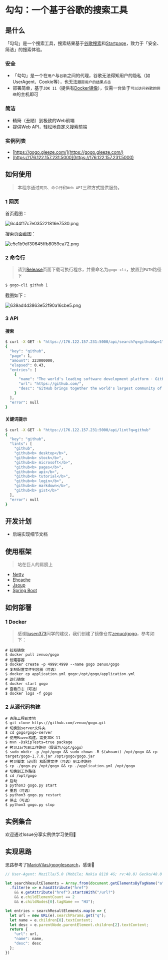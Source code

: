 # 勾勾：一个基于谷歌的搜索工具

## 是什么

「勾勾」是一个搜索工具，搜索结果基于[谷歌搜索](https://google.com)和[Startpage](https://www.startpage.com/en/)，致力于「安全、简洁」的搜索体验。

### 安全

- 「勾勾」是一个在`用户`与`谷歌`之间的代理，谷歌无法得知用户的隐私（如UserAgent、Cookie等），也无法`跟踪用户的结果点击`
- 部署简单，基于`JDK 11`（提供有[Docker镜像](https://hub.docker.com/r/zenuo/gogo/)），仅需一台处于`可以访问谷歌的网络`的主机即可

### 简洁

- ~~精简~~（丑陋）到极致的Web前端
- 提供Web API，轻松地自定义搜索前端

### 实例列表

- [https://gogo.gleeze.com/](https://gogo.gleeze.com/)
- [https://176.122.157.231:5000](https://176.122.157.231:5000)

## 如何使用

> 本程序通过`网页`、`命令行`和`Web API`三种方式提供服务。

### 1 网页

首页截图：

![6c44f17c7e035221816e7530.png](image/6c44f17c7e035221816e7530.png)

搜索页面截图：

![e5c1b9df30645ffb8059ca72.png](image/e5c1b9df30645ffb8059ca72.png)

### 2 命令行

> 请到[Release](https://github.com/zenuo/gogo/releases)页面下载可执行程序，并重命名为`gogo-cli`，放置到`PATH`路径下

```bash
$ gogo-cli github 1
```

截图如下：

![639ad4d3863e52f90a16cbe5.png](image/639ad4d3863e52f90a16cbe5.png)

### 3 API

#### 搜索

```bash
$ curl -X GET -k "https://176.122.157.231:5000/api/search?q=github&p=1"
{
  "key": "github",
  "page": 1,
  "amount": 223000000,
  "elapsed": 0.43,
  "entries": [
    {
      "name": "The world's leading software development platform · GitHub",
      "url": "https://github.com/",
      "desc": "GitHub brings together the world's largest community of developers to discover, share, and build better software. From open source projects to private team ..."
    }
  ],
  "error": null
}
```

#### 关键词提示

```bash
$ curl -X GET -k "https://176.122.157.231:5000/api/lint?q=github"
{
  "key": "github",
  "lints": [
    "github",
    "github<b> desktop</b>",
    "github<b> stock</b>",
    "github<b> microsoft</b>",
    "github<b> pages</b>",
    "github<b> api</b>",
    "github<b> tutorial</b>",
    "github<b> login</b>",
    "github<b> markdown</b>",
    "github<b> gist</b>"
  ],
  "error": null
}
```

## 开发计划

- 后端实现细节文档

## 使用框架

> 站在巨人的肩膀上

- [Netty](https://netty.io/)
- [Ehcache](https://www.ehcache.org/)
- [Jsoup](https://jsoup.org/)
- [Spring Boot](https://github.com/spring-projects/spring-boot)

## 如何部署

### 1 Docker

> 感谢[liusen373](https://github.com/liusen373)同学的建议，我们创建了镜像仓库[zenuo/gogo](https://hub.docker.com/r/zenuo/gogo)，参考如下：

```
# 拉取镜像
$ docker pull zenuo/gogo
# 创建容器
$ docker create -p 4999:4999 --name gogo zenuo/gogo
# 复制配置文件到容器（可选）
$ docker cp application.yml gogo:/opt/gogo/application.yml
# 运行镜像
$ docker start gogo
# 查看日志（可选）
$ docker logs -f gogo
```

### 2 从源代码构建

```
# 克隆工程到本地
$ git clone https://github.com/zenuo/gogo.git
# 切换到server文件夹
$ cd gogo/gogo-server
# 使用Maven构建，需要JDK 11
$ mvn -DskipTests=true package
# 拷贝Jar包到工作路径（假设为/opt/gogo）
$ sudo mkdir -p /opt/gogo && sudo chown -R $(whoami) /opt/gogo && cp target/gogo-1.7.0.jar /opt/gogo/gogo.jar
# 拷贝脚本（必须）和配置文件（可选）到工作路径
$ cp ./gogo.py /opt/gogo && cp ./application.yml /opt/gogo
# 切换到工作路径
$ cd /opt/gogo 
# 启动
$ python3 gogo.py start
# 重启（可选）
$ python3 gogo.py restart
# 停止（可选）
$ python3 gogo.py stop
```

## 实例集合

欢迎通过Issue分享实例供学习使用🏇

## 实现思路

思路参考了[MarioVilas/googlesearch](https://github.com/MarioVilas/googlesearch)，感谢🌷

```javascript
// User-Agent: Mozilla/5.0 (Mobile; Nokia 8110 4G; rv:48.0) Gecko/48.0 Firefox/48.0 KAIOS/2.5

let searchResultElements = Array.from(document.getElementsByTagName("a"))
  .filter(e => e.hasAttribute("href") 
    && e.getAttribute("href").startsWith("/url?") 
    && e.childElementCount == 2
    && e.childNodes[0].tagName == "H3");

let entries = searchResultElements.map(e => {
  let url = new URL(e).searchParams.get("q");
  let name = e.children[0].textContent;
  let desc = e.parentNode.parentElement.children[2].textContent;
  return {
    "url": url,
    "name": name,
    "desc": desc
  };
})
```
